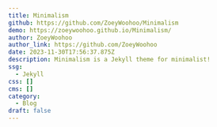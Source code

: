 ```yaml
---
title: Minimalism
github: https://github.com/ZoeyWoohoo/Minimalism
demo: https://zoeywoohoo.github.io/Minimalism/
author: ZoeyWoohoo
author_link: https://github.com/ZoeyWoohoo
date: 2023-11-30T17:56:37.875Z
description: Minimalism is a Jekyll theme for minimalist!
ssg:
  - Jekyll
css: []
cms: []
category:
  - Blog
draft: false
---
```

